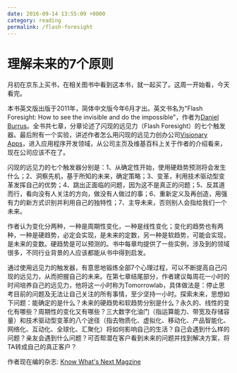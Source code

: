 ```yaml
---
date: 2016-09-14 13:55:09 +0800
category: reading
permalink: /flash-foresight
---
```

# 理解未来的7个原则

月初在京东上买书，在相关图书中看到这本书，就一起买了。这周一开始看，今天看完。

本书英文版出版于2011年，简体中文版今年6月才出。英文书名为"Flash Foresight: How to see the invisible and do the impossible"，作者为[Daniel Burrus](https://en.wikipedia.org/wiki/Daniel_Burrus)。全书共七章，分章论述了闪现的远见力（Flash Foresight）的七个触发器。最后附有一个实验，讲述作者怎么用闪现的远见力创办公司[Visionary Apps](http://www.visionaryapps.com/)，进入应用程序开发领域，从公司主页及维基百科上关于作者的介绍看来，现在公司应该不在了。

闪现的远见力的七个触发器分别是：1、从确定性开始，使用硬趋势预测将会发生什么；2、洞察先机，基于所知的未来，确定策略；3、变革，利用技术驱动型变革发挥自己的优势；4、跳出正面临的问题，因为这不是真正的问题；5、反其道而行，看向没有人关注的方向，做没有人做过的事；6、重新定义及再创造，用强有力的新方式识别并利用自己的独特性；7、主导未来，否则别人会指给我们一个未来。

作者认为变化分两种，一种是周期性变化，一种是线性变化；变化的趋势也有两种，一种是硬趋势，必定会实现，是未来的定数，另一种是软趋势，可能会实现，是未来的变数。硬趋势是可以预测的。书中每章均提供了一些实例，涉及到的领域很多，不同行业背景的人应该都能从书中得到启发。

通过使用远见力的触发器，有意思地锻炼全部7个心理过程，可以不断提高自己闪现的远见力，从而把握自己的未来。在第七章结尾部分，作者建议每周花一小时的时间培养自己的远见力，他将这一小时称为Tomorrowlab，具体做法是：停止思考目前的问题及无法让自己关注的所有事情，至少坚持一小时。探索未来，思想如下问题：能确定的是什么？未来的硬趋势和软趋势分别是什么？永久的、线性的变化有哪些？周期性的变化又有哪些？三大数字化油门（指运算能力、带宽及存储容量）和技术驱动型变革的八个途径（指去物质化、虚拟化、移动化、产品智能化、网络化、互动化、全球化、汇聚化）将如何影响自己的生活？自己会遇到什么样的问题？亲友会遇到什么问题？可否帮潜在客户看到未来的问题并找到解决方案，将TA转成自己的真正客户？

作者现在编的杂志: [Know What's Next Magzine](http://www.burrus.com/store/know-whats-next-magazine/)
